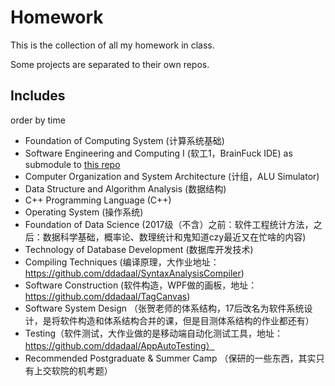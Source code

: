 # Homework

This is the collection of all my homework in class.

Some projects are separated to their own repos.

## Includes

order by time

- Foundation of Computing System (计算系统基础)  
- Software Engineering and Computing I (软工1，BrainFuck IDE) as submodule to [this repo](https://github.com/viccrubs/BFIDE)
- Computer Organization and System Architecture (计组，ALU Simulator)
- Data Structure and Algorithm Analysis (数据结构)
- C++ Programming Language (C++)
- Operating System (操作系统)
- Foundation of Data Science (2017级（不含）之前：软件工程统计方法，之后：数据科学基础，概率论、数理统计和鬼知道czy最近又在忙啥的内容)
- Technology of Database Development (数据库开发技术)
- Compiling Techniques (编译原理，大作业地址：https://github.com/ddadaal/SyntaxAnalysisCompiler)
- Software Construction (软件构造，WPF做的画板，地址：https://github.com/ddadaal/TagCanvas)
- Software System Design （张贺老师的体系结构，17后改名为软件系统设计，是将软件构造和体系结构合并的课，但是目测体系结构的作业都还有）
- Testing（软件测试，大作业做的是移动端自动化测试工具，地址：https://github.com/ddadaal/AppAutoTesting）
- Recommended Postgraduate & Summer Camp （保研的一些东西，其实只有上交软院的机考题）
